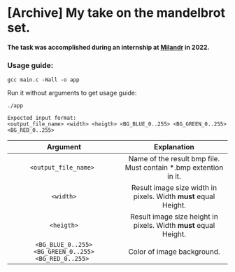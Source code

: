 # [Archive] My take on the mandelbrot set.
**The task was accomplished during an internship at [Milandr](https://www.milandr.com/) in 2022.**

### Usage guide:
```
gcc main.c -Wall -o app
```
Run it without arguments to get usage guide:
```
./app
```
```
Expected input format:
<output_file_name> <width> <heigth> <BG_BLUE_0..255> <BG_GREEN_0..255> <BG_RED_0..255>
```
| Argument | Explanation  |
|:--:|:--:|
| ```<output_file_name> ``` | Name of the result bmp file. Must contain *.bmp extention in it. |
| ``` <width> ``` | Result image size width in pixels. Width **must** equal Height. |
| ``` <heigth> ``` | Result image size height in pixels. Width **must** equal Height. |
| ``` <BG_BLUE_0..255> <BG_GREEN_0..255> <BG_RED_0..255>  ``` | Color of image background. |
